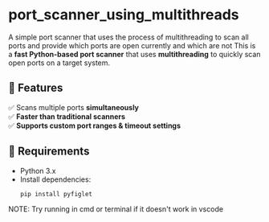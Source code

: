 # port_scanner_using_multithreads
A simple port scanner that uses the process of multithreading to scan all ports and provide which ports are open currently and which are not 
This is a **fast Python-based port scanner** that uses **multithreading** to quickly scan open ports on a target system.

## 🚀 Features
✅ Scans multiple ports **simultaneously**  
✅ **Faster than traditional scanners**  
✅ **Supports custom port ranges & timeout settings**  

## 📌 Requirements
- Python 3.x  
- Install dependencies:  
  ```bash
  pip install pyfiglet

NOTE: Try running in cmd or terminal if it doesn't work in vscode
